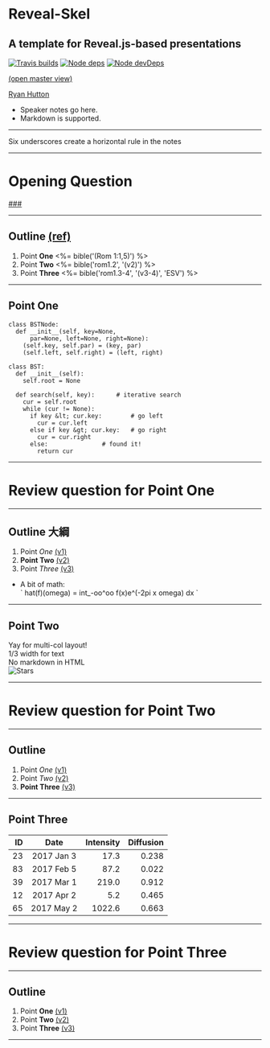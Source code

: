 <!-- .slide: <%= bg("unsplash-Jztmx9yqjBw-stars.jpg") %> id="title" -->
# Reveal-Skel
## A template for Reveal.js-based presentations

[![Travis builds](https://travis-ci.org/sermons/reveal-skel.svg)](https://travis-ci.org/sermons/reveal-skel)
[![Node deps](https://david-dm.org/sermons/reveal-skel.svg)](https://david-dm.org/sermons/reveal-skel)
[![Node devDeps](https://david-dm.org/sermons/reveal-skel/dev-status.svg)](https://david-dm.org/sermons/reveal-skel?type=dev)

[(open master view)](http://reveal-skel.seanho.com/?s=45ba034647cea150 "ref")

[Ryan Hutton](https://unsplash.com/photos/Jztmx9yqjBw "caption")

>>>
+ Speaker notes go here.
+ Markdown is supported.

______

Six underscores create a horizontal rule in the notes

---
<!-- .slide: data-background="white" -->
# Opening **Question**

[###](#/outline "secret")

---
<!-- .slide: <%= bg("unsplash-Jztmx9yqjBw-stars.jpg") %> id="outline" class="outline" -->
## Outline [(ref)](# "ref")
1. Point **One** <%= bible('(Rom 1:1,5)') %>
2. Point **Two** <%= bible('rom1.2', '(v2)') %>
3. Point **Three** <%= bible('rom1.3-4', '(v3-4)', 'ESV') %>

******
<!-- six stars create a vertical slide -->
## Point One
```
class BSTNode:
  def __init__(self, key=None,
      par=None, left=None, right=None):
    (self.key, self.par) = (key, par)
    (self.left, self.right) = (left, right)

class BST:
  def __init__(self):
    self.root = None

  def search(self, key):      # iterative search
    cur = self.root
    while (cur != None):
      if key &lt; cur.key:        # go left
        cur = cur.left
      else if key &gt; cur.key:   # go right
        cur = cur.right
      else:               # found it!
        return cur
```

******
<!-- .slide: data-background="white" -->
# Review question for Point **One**

---
<!-- .slide: <%= bg("unsplash-Jztmx9yqjBw-stars.jpg") %> class="outline" -->
## Outline <span class="zh">大綱</span>
1. Point *One* [(v1)](# "ref")
2. **Point Two** [(v2)](# "ref")
3. Point *Three* [(v3)](# "ref")
  + A bit of math: <br>
    \` hat(f)(omega) = int\_-oo^oo f(x)e^(-2pi x omega) dx \`

******
## Point Two

<div class="imgbox">
<div>
Yay for multi-col layout! <br/>
1/3 width for text <br/>
No markdown in HTML
</div>
<div style="flex:2">
<img alt="Stars" href="https://sermons.seanho.com/img/bg/unsplash-Jztmx9yqjBw-stars.jpg"/>
</div>
</div>

******
<!-- .slide: data-background="white" -->
# Review question for Point **Two**

---
<!-- .slide: <%= bg("unsplash-Jztmx9yqjBw-stars.jpg") %> class="outline" -->
## Outline
1. Point *One* [(v1)](# "ref")
2. Point *Two* [(v2)](# "ref")
3. **Point Three** [(v3)](# "ref")

******
## Point Three

| ID |     Date    | Intensity | Diffusion |
|---:|:-----------:|----------:|----------:|
| 23 | 2017 Jan  3 |    17.3   |   0.238   |
| 83 | 2017 Feb  5 |    87.2   |   0.022   |
| 39 | 2017 Mar  1 |   219.0   |   0.912   |
| 12 | 2017 Apr  2 |     5.2   |   0.465   |
| 65 | 2017 May  2 |  1022.6   |   0.663   |

******
<!-- .slide: data-background="white" -->
# Review question for Point **Three**

---
<!-- .slide: <%= bg("unsplash-Jztmx9yqjBw-stars.jpg") %> class="outline" -->
## Outline
1. Point **One** [(v1)](# "ref")
2. Point **Two** [(v2)](# "ref")
3. Point **Three** [(v3)](# "ref")

---
<!-- .slide: <%= bg("unsplash-Jztmx9yqjBw-stars.jpg") %> class="empty" -->
